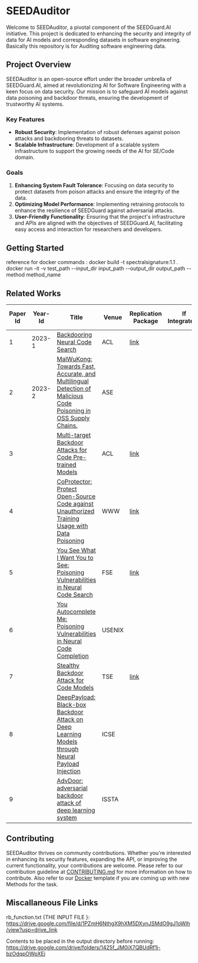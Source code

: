 # SEEDAuditor

Welcome to SEEDAuditor, a pivotal component of the SEEDGuard.AI initiative. This project is dedicated to enhancing the security and integrity of data for AI models and corresponding datasets in software engineering. Basically this repository is for Auditing software engineering data.

## Project Overview

SEEDAuditor is an open-source effort under the broader umbrella of SEEDGuard.AI, aimed at revolutionizing AI for Software Engineering with a keen focus on data security. Our mission is to safeguard AI models against data poisoning and backdoor threats, ensuring the development of trustworthy AI systems.

### Key Features

- **Robust Security**: Implementation of robust defenses against poison attacks and backdooring threats to datasets.
- **Scalable Infrastructure**: Development of a scalable system infrastructure to support the growing needs of the AI for SE/Code domain.

### Goals

1. **Enhancing System Fault Tolerance**: Focusing on data security to protect datasets from poison attacks and ensure the integrity of the data.
2. **Optimizing Model Performance**: Implementing retraining protocols to enhance the resilience of SEEDGuard against adversarial attacks.
3. **User-Friendly Functionality**: Ensuring that the project's infrastructure and APIs are aligned with the objectives of SEEDGuard.AI, facilitating easy access and interaction for researchers and developers.


## Getting Started
reference for docker commands :
docker build -t spectralsignature:1.1 .
docker run -it -v test_path --input_dir input_path --output_dir output_path --method method_name

## Related Works

 Paper Id | Year-Id | Title   | Venue  | Replication Package  | If Integrated?     | Approved By Author? |  Current Contributors |
| --------| --------| --------------------------------------------------------------------------------------------- | ------ |  ------ |----------------------------------------------------------------------------------------------- | ------------------ | ---------- |
| 1       | 2023-1  | [Backdooring Neural Code Search](https://arxiv.org/pdf/2305.17506.pdf)    | ACL    | [link](https://github.com/wssun/BADCODE)         |  |     | pvinoda |
| 2       | 2023-2  |  [MalWuKong: Towards Fast, Accurate, and Multilingual Detection of Malicious Code Poisoning in OSS Supply Chains.](https://doi.org/10.1109/ASE56229.2023.00073)    |  ASE  |    |    |    
| 3       |         | [Multi-target Backdoor Attacks for Code Pre-trained Models](https://arxiv.org/pdf/2306.08350.pdf)  | ACL    | [link](https://github.com/Lyz1213/Backdoored_PPLM)   |             | | 
| 4       |         | [CoProtector: Protect Open-Source Code against Unauthorized Training Usage with Data Poisoning](https://arxiv.org/pdf/2110.12925.pdf) | WWW    | [link](https://github.com/v587su/CoProtector)        |     |   | 
| 5       |         | [You See What I Want You to See: Poisoning Vulnerabilities in Neural Code Search](https://yuleisui.github.io/publications/fse22a.pdf)     | FSE    | [link](https://github.com/CGCL-codes/naturalcc)   |    |   | 
| 6       |         | [You Autocomplete Me: Poisoning Vulnerabilities in Neural Code Completion](https://arxiv.org/pdf/2007.02220v3.pdf)                      | USENIX |                     |                    
| 7       |         | [Stealthy Backdoor Attack for Code Models](https://arxiv.org/pdf/2301.02496.pdf)           | TSE    | [link](https://github.com/yangzhou6666/adversarial-backdoor-for-code-models?tab=readme-ov-file) |          |  | 
| 8       |         | [DeepPayload: Black-box Backdoor Attack on Deep Learning Models through Neural Payload Injection](https://doi.org/10.1109/ICSE43902.2021.00035)   |  ICSE    |
| 9       |         | [AdvDoor: adversarial backdoor attack of deep learning system](https://doi.org/10.1145/3460319.3464809)       |ISSTA  |


## Contributing

SEEDAuditor thrives on community contributions. Whether you're interested in enhancing its security features, expanding the API, or improving the current functionality, your contributions are welcome. Please refer to our contribution guideline at [CONTRIBUTING.md](https://github.com/SEEDGuard/SEEDPoisoner/blob/main/CONTRIBUTING.md) for more information on how to contribute. Also refer to our [Docker](https://github.com/SEEDGuard/SEEDUtils/blob/main/template/Dockerfile) template if you are coming up with new Methods for the task.

## Miscallaneous File Links
rb_function.txt {THE INPUT FILE }: https://drive.google.com/file/d/1PZmH6NthgX9hXM5DXynJSMdO9gJ1oWlh/view?usp=drive_link 

Contents to be placed in the output directory before running: https://drive.google.com/drive/folders/1425f_JM0iX7QBUdRf1j-bzOdqpOWpXEj
